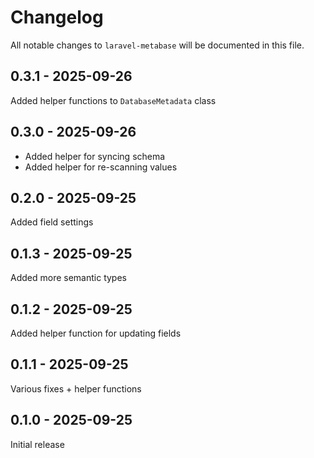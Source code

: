 # Changelog

All notable changes to `laravel-metabase` will be documented in this file.

## 0.3.1 - 2025-09-26

Added helper functions to `DatabaseMetadata` class

## 0.3.0 - 2025-09-26

- Added helper for syncing schema
- Added helper for re-scanning values

## 0.2.0 - 2025-09-25

Added field settings

## 0.1.3 - 2025-09-25

Added more semantic types

## 0.1.2 - 2025-09-25

Added helper function for updating fields

## 0.1.1 - 2025-09-25

Various fixes + helper functions

## 0.1.0 - 2025-09-25

Initial release
